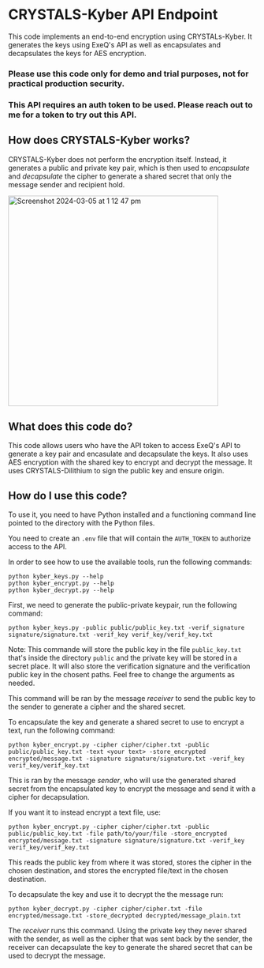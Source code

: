 # CRYSTALS-Kyber API Endpoint

This code implements an end-to-end encryption using CRYSTALs-Kyber. It generates the keys using ExeQ's API as well as encapsulates and decapsulates the keys for AES encryption. 

### Please use this code only for demo and trial purposes, not for practical production security.
### This API requires an auth token to be used. Please reach out to me for a token to try out this API.

## How does CRYSTALS-Kyber works?

CRYSTALS-Kyber does not perform the encryption itself. Instead, it generates a public and private key pair, which is then used to *encapsulate* and *decapsulate* the cipher to generate a shared secret that only the message sender and recipient hold.

<img width="426" alt="Screenshot 2024-03-05 at 1 12 47 pm" src="https://github.com/samuelnsam/CRYSTALs-Kyber-API/assets/87163496/54d41911-634d-437d-ac77-ca4d57e070c9">

## What does this code do?

This code allows users who have the API token to access ExeQ's API to generate a key pair and encasulate and decapsulate the keys. It also uses AES encryption with the shared key to encrypt and decrypt the message. It uses CRYSTALS-Dilithium to sign the public key and ensure origin.

## How do I use this code?

To use it, you need to have Python installed and a functioning command line pointed to the directory with the Python files.

You need to create an `.env` file that will contain the `AUTH_TOKEN` to authorize access to the API.

In order to see how to use the available tools, run the following commands:
```
python kyber_keys.py --help
python kyber_encrypt.py --help
python kyber_decrypt.py --help
```

First, we need to generate the public-private keypair, run the following command:

```
python kyber_keys.py -public public/public_key.txt -verif_signature signature/signature.txt -verif_key verif_key/verif_key.txt
```

Note: This commande will store the public key in the file `public_key.txt` that's inside the directory `public` and the private key will be stored in a secret place. It will also store the verification signature and the verification public key in the chosent paths. Feel free to change the arguments as needed.

This command will be ran by the message *receiver* to send the public key to the sender to generate a cipher and the shared secret.

To encapsulate the key and generate a shared secret to use to encrypt a text, run the following command:

```
python kyber_encrypt.py -cipher cipher/cipher.txt -public public/public_key.txt -text <your text> -store_encrypted encrypted/message.txt -signature signature/signature.txt -verif_key verif_key/verif_key.txt
```

This is ran by the message *sender*, who will use the generated shared secret from the encapsulated key to encrypt the message and send it with a cipher for decapsulation.

If you want it to instead encrypt a text file, use:
```
python kyber_encrypt.py -cipher cipher/cipher.txt -public public/public_key.txt -file path/to/your/file -store_encrypted encrypted/message.txt -signature signature/signature.txt -verif_key verif_key/verif_key.txt
```

This reads the public key from where it was stored, stores the cipher in the chosen destination, and stores the encrypted file/text in the chosen destination.

To decapsulate the key and use it to decrypt the the message run:
```
python kyber_decrypt.py -cipher cipher/cipher.txt -file encrypted/message.txt -store_decrypted decrypted/message_plain.txt                                              
```

The *receiver* runs this command. Using the private key they never shared with the sender, as well as the cipher that was sent back by the sender, the receiver can decapsulate the key to generate the shared secret that can be used to decrypt the message.
